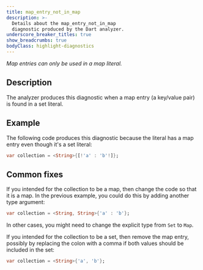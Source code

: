 ```yaml
---
title: map_entry_not_in_map
description: >-
  Details about the map_entry_not_in_map
  diagnostic produced by the Dart analyzer.
underscore_breaker_titles: true
show_breadcrumbs: true
bodyClass: highlight-diagnostics
---
```


_Map entries can only be used in a map literal._

## Description

The analyzer produces this diagnostic when a map entry (a key/value pair)
is found in a set literal.

## Example

The following code produces this diagnostic because the literal has a map
entry even though it's a set literal:

```dart
var collection = <String>{[!'a' : 'b'!]};
```

## Common fixes

If you intended for the collection to be a map, then change the code so
that it is a map. In the previous example, you could do this by adding
another type argument:

```dart
var collection = <String, String>{'a' : 'b'};
```

In other cases, you might need to change the explicit type from `Set` to
`Map`.

If you intended for the collection to be a set, then remove the map entry,
possibly by replacing the colon with a comma if both values should be
included in the set:

```dart
var collection = <String>{'a', 'b'};
```
